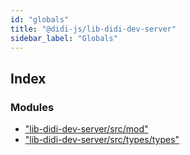 ```yaml
---
id: "globals"
title: "@didi-js/lib-didi-dev-server"
sidebar_label: "Globals"
---
```


## Index

### Modules

* ["lib-didi-dev-server/src/mod"](modules/_lib_didi_dev_server_src_mod_.md)
* ["lib-didi-dev-server/src/types/types"](modules/_lib_didi_dev_server_src_types_types_.md)
